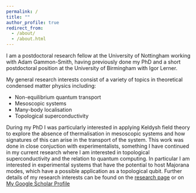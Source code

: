 ```yaml
---
permalink: /
title: ""
author_profile: true
redirect_from: 
  - /about/
  - /about.html
---
```


I am a postdoctoral research fellow at the University of Nottingham working with Adam Gammon-Smith, having previously done my PhD and a short postdoctoral position at the University of Birmingham with Igor Lerner. 

My general research interests consist of a variety of topics in theoretical condensed matter physics including:

 - Non-equilibrium quantum transport
 - Mesoscopic systems
 - Many-body localisation
 - Topological superconductivity

During my PhD I was particularly interested in applying Keldysh field theory to explore the absence of thermalisation in mesoscopic systems and how signatures of this can arise in the transport of the system. This work was done in close conjuction with experimentalists, something I have continued in my current research where I am interested in topological superconductivity and the relation to quantum computing. In particular I am interested in experimental systems that have the potential to host Majorana modes, which have a possible application as a topological qubit. Further details of my research interests can be found on the [research page](/research/) or on [My Google Scholar Profile](https://scholar.google.com/citations?user=UwStDnYAAAAJ&hl=en)




